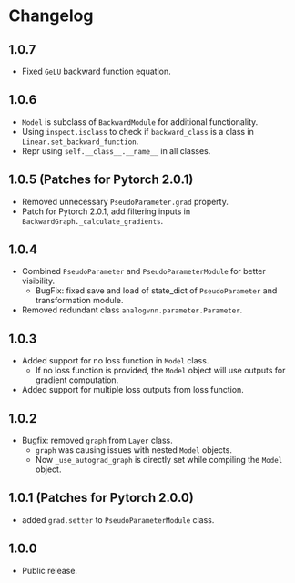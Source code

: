 # Changelog

## 1.0.7
* Fixed `GeLU` backward function equation.

## 1.0.6

* `Model` is subclass of `BackwardModule` for additional functionality.
* Using `inspect.isclass` to check if `backward_class` is a class in `Linear.set_backward_function`.
* Repr using `self.__class__.__name__` in all classes.

## 1.0.5 (Patches for Pytorch 2.0.1)

* Removed unnecessary `PseudoParameter.grad` property.
* Patch for Pytorch 2.0.1, add filtering inputs in `BackwardGraph._calculate_gradients`.

## 1.0.4

* Combined `PseudoParameter` and `PseudoParameterModule` for better visibility.
  * BugFix: fixed save and load of state_dict of `PseudoParameter` and transformation module.
* Removed redundant class `analogvnn.parameter.Parameter`.

## 1.0.3

* Added support for no loss function in `Model` class.
  * If no loss function is provided, the `Model` object will use outputs for gradient computation.
* Added support for multiple loss outputs from loss function.

## 1.0.2

* Bugfix: removed  `graph` from `Layer` class.
  * `graph` was causing issues with nested `Model` objects.
  * Now `_use_autograd_graph` is directly set while compiling the `Model` object.

## 1.0.1 (Patches for Pytorch 2.0.0)

* added `grad.setter` to `PseudoParameterModule` class.

## 1.0.0

* Public release.

